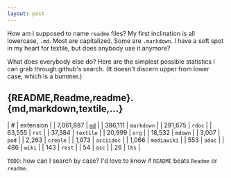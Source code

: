 ```yaml
---
layout: post
---
```


How am I supposed to name `readme` files?  My first inclination is all
lowercase, `.md`.  Most are capitalized. Some are `.markdown`.  I have a
soft spot in my heart for textile, but does anybody use it anymore?

What does everybody else do? Here are the simplest possible statistics I
can grab through github's search. (It doesn't discern upper from lower
case, which is a bummer.)

## {README,Readme,readme}.{md,markdown,textile,…}


| # | extension |
| 7,061,887 | [`md`](https://github.com/search?q=readme+in%3Apath+extension%3Amd&type=Code&ref=searchresults) |
| 386,111 | `markdown` |
| 291,675 | `rdoc` |
| 63,555 | `rst` |
| 37,384 | `textile` |
| 20,999 | `org` |
| 18,532 | `mdown` |
| 3,007 | `pod` |
| 2,263 | `creole` |
| 1,073 | `asciidoc` |
| 1,066 | `mediawiki` |
| 553 | `adoc` |
| 486 | `wiki` |
| 143 | `rest` |
| 54 | `asc` |
| 26 | `lhs` |

`TODO`: how can I search by case? I'd love to know if `README` beats
`Readme` or `readme`.

